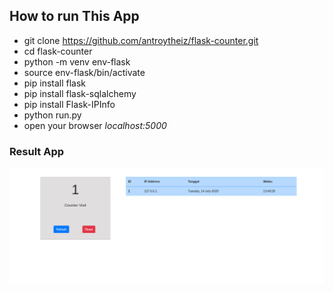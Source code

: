 ## How to run This App
  * git clone https://github.com/antroytheiz/flask-counter.git
  * cd flask-counter
  * python -m venv env-flask
  * source env-flask/bin/activate
  * pip install flask
  * pip install flask-sqlalchemy
  * pip install Flask-IPInfo
  * python run.py
  * open your browser *localhost:5000*

### Result App

![Current Result Flask Counter](app/templates/img/result.png)
